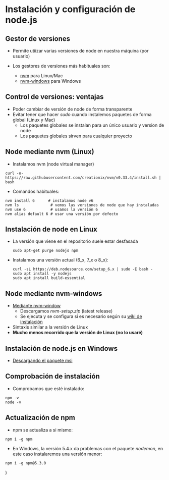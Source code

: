 # Instalación y configuración de node.js



## Gestor de versiones

* Permite utiizar varias versiones de node en nuestra máquina (por usuario)

* Los gestores de versiones más habituales son:
  * [nvm](https://github.com/creationix/nvm) para Linux/Mac
  * [nvm-windows](https://github.com/coreybutler/nvm-windows) para Windows



## Control de versiones: ventajas
* Poder cambiar de versión de node de forma transparente
* Evitar tener que hacer *sudo* cuando instalemos paquetes de forma global (Linux y Mac)
    * Los paquetes globales se instalan para un único usuario y version de node
    * Los paquetes globales sirven para cualquier proyecto



## Node mediante nvm (Linux)

* Instalamos nvm \(node virtual manager\)

```
curl -o- https://raw.githubusercontent.com/creationix/nvm/v0.33.4/install.sh | bash
```

* Comandos habituales:

```
nvm install 6      # instalamos node v6
nvm ls              # vemos las versiones de node que hay instaladas
nvm use 6           # usamos la versión 6
nvm alias default 6 # usar una versión por defecto
  ```



## Instalación de node en Linux

* La versión que viene en el repositorio suele estar desfasada
  ```
  sudo apt-get purge nodejs npm
  ```
  
* Instalamos una versión actual (6_x, 7_x o 8_x): 
  ```
  curl -sL https://deb.nodesource.com/setup_6.x | sudo -E bash -
  sudo apt install -y nodejs
  sudo apt install build-essential
  ```



## Node mediante nvm-windows
- [Mediante nvm-window](https://github.com/coreybutler/nvm-windows/releases)
  - Descargamos *nvm-setup.zip* (latest release)
  - Se ejecuta y se configura si es necesario según su [wiki de instalación](https://github.com/coreybutler/nvm-windows/wiki)
- Sintaxis similar a la versión de Linux
- **Mucho menos recorrido que la versión de Linux (no lo usaré)**



## Instalación de node.js en Windows

- [Descargando el paquete msi](https://nodejs.org/es/download/)



## Comprobación de instalación
* Comprobamos que esté instalado:

```
npm -v
node -v
```


## Actualización de npm
* npm se actualiza a si mismo:
```
npm i -g npm
```

* En Windows, la versión 5.4.x da problemas con el paquete *nodemon*, en este caso instalaremos una versión menor:
```
npm i -g npm@5.3.0
```

)